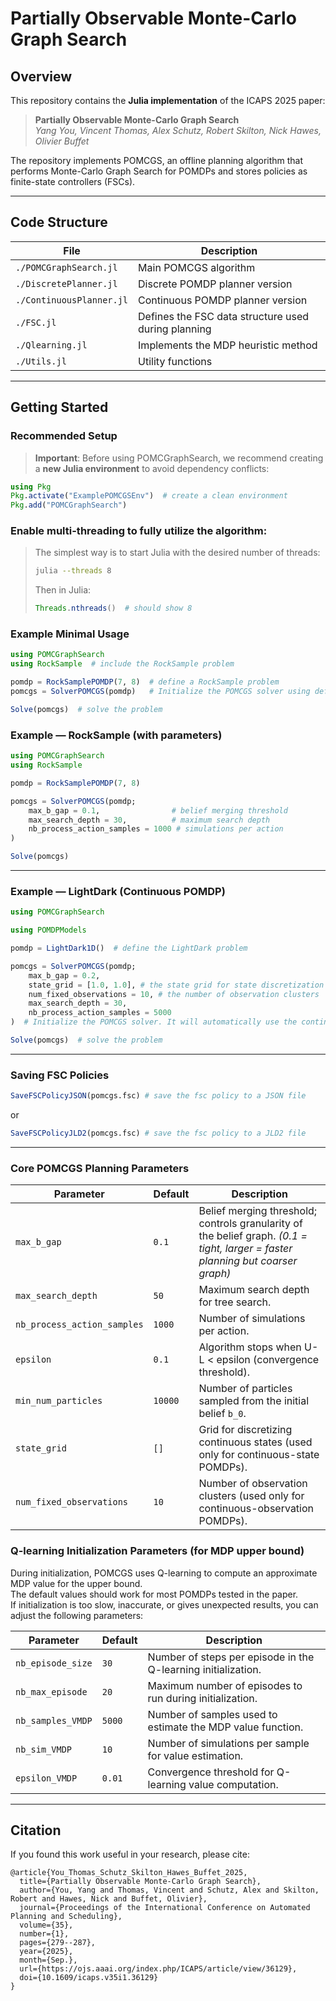 # Partially Observable Monte-Carlo Graph Search

## Overview

This repository contains the **Julia implementation** of the ICAPS 2025 paper:  
> **Partially Observable Monte-Carlo Graph Search**  
> *Yang You, Vincent Thomas, Alex Schutz, Robert Skilton, Nick Hawes, Olivier Buffet*

The repository implements POMCGS, an offline planning algorithm that performs Monte-Carlo Graph Search for POMDPs and stores policies as finite-state controllers (FSCs).

---

## Code Structure

| File | Description |
|------|-------------|
| `./POMCGraphSearch.jl` | Main POMCGS algorithm |
| `./DiscretePlanner.jl` | Discrete POMDP planner version |
| `./ContinuousPlanner.jl` | Continuous POMDP planner version |
| `./FSC.jl` | Defines the FSC data structure used during planning |
| `./Qlearning.jl` | Implements the MDP heuristic method |
| `./Utils.jl` | Utility functions |

---

## Getting Started

### Recommended Setup

> **Important**: Before using POMCGraphSearch, we recommend creating a **new Julia environment** to avoid dependency conflicts:

```julia
using Pkg
Pkg.activate("ExamplePOMCGSEnv")  # create a clean environment
Pkg.add("POMCGraphSearch")
```

### Enable multi-threading to fully utilize the algorithm:
>
> The simplest way is to start Julia with the desired number of threads:
>
> ```bash
> julia --threads 8
> ```
>
> Then in Julia:
> ```julia
> Threads.nthreads()  # should show 8
> ```

### Example Minimal Usage
```julia
using POMCGraphSearch
using RockSample  # include the RockSample problem

pomdp = RockSamplePOMDP(7, 8)  # define a RockSample problem
pomcgs = SolverPOMCGS(pomdp)   # Initialize the POMCGS solver using default parameters

Solve(pomcgs)  # solve the problem
```

### Example — RockSample (with parameters)

```julia
using POMCGraphSearch
using RockSample

pomdp = RockSamplePOMDP(7, 8)

pomcgs = SolverPOMCGS(pomdp;
    max_b_gap = 0.1,                # belief merging threshold
    max_search_depth = 30,          # maximum search depth
    nb_process_action_samples = 1000 # simulations per action
)

Solve(pomcgs)
```

---

### Example — LightDark (Continuous POMDP)

```julia
using POMCGraphSearch 

using POMDPModels

pomdp = LightDark1D()  # define the LightDark problem

pomcgs = SolverPOMCGS(pomdp;
    max_b_gap = 0.2, 
    state_grid = [1.0, 1.0], # the state grid for state discretization
    num_fixed_observations = 10, # the number of observation clusters
    max_search_depth = 30,
    nb_process_action_samples = 5000
)  # Initialize the POMCGS solver. It will automatically use the continuous planner for this problem.

Solve(pomcgs)  # solve the problem
```
---

### Saving FSC Policies

```Julia
SaveFSCPolicyJSON(pomcgs.fsc) # save the fsc policy to a JSON file
```

or 

```Julia
SaveFSCPolicyJLD2(pomcgs.fsc) # save the fsc policy to a JLD2 file
```

---

### Core POMCGS Planning Parameters

| Parameter                   | Default  | Description                                                                                  |
|------------------------------|---------|----------------------------------------------------------------------------------------------|
| `max_b_gap`                  | `0.1`   | Belief merging threshold; controls granularity of the belief graph. *(0.1 = tight, larger = faster planning but coarser graph)* |
| `max_search_depth`           | `50`    | Maximum search depth for tree search.                                                       |
| `nb_process_action_samples`  | `1000`  | Number of simulations per action.                                                           |
| `epsilon`                    | `0.1`   | Algorithm stops when U-L < epsilon (convergence threshold).                                 |
| `min_num_particles`          | `10000` | Number of particles sampled from the initial belief `b_0`.                                  |
| `state_grid`                 | `[]`    | Grid for discretizing continuous states (used only for continuous-state POMDPs).           |
| `num_fixed_observations`     | `10`    | Number of observation clusters (used only for continuous-observation POMDPs).              |


### Q-learning Initialization Parameters (for MDP upper bound)

During initialization, POMCGS uses Q-learning to compute an approximate MDP value for the upper bound.  
The default values should work for most POMDPs tested in the paper.  
If initialization is too slow, inaccurate, or gives unexpected results, you can adjust the following parameters:

| Parameter          | Default  | Description |
|-------------------|---------|-------------|
| `nb_episode_size`  | `30`    | Number of steps per episode in the Q-learning initialization. |
| `nb_max_episode`   | `20`    | Maximum number of episodes to run during initialization. |
| `nb_samples_VMDP`  | `5000`  | Number of samples used to estimate the MDP value function. |
| `nb_sim_VMDP`      | `10`    | Number of simulations per sample for value estimation. |
| `epsilon_VMDP`     | `0.01`  | Convergence threshold for Q-learning value computation. |


---

## Citation

If you found this work useful in your research, please cite:

```
@article{You_Thomas_Schutz_Skilton_Hawes_Buffet_2025,
  title={Partially Observable Monte-Carlo Graph Search},
  author={You, Yang and Thomas, Vincent and Schutz, Alex and Skilton, Robert and Hawes, Nick and Buffet, Olivier},
  journal={Proceedings of the International Conference on Automated Planning and Scheduling},
  volume={35},
  number={1},
  pages={279--287},
  year={2025},
  month={Sep.},
  url={https://ojs.aaai.org/index.php/ICAPS/article/view/36129},
  doi={10.1609/icaps.v35i1.36129}
}
```

